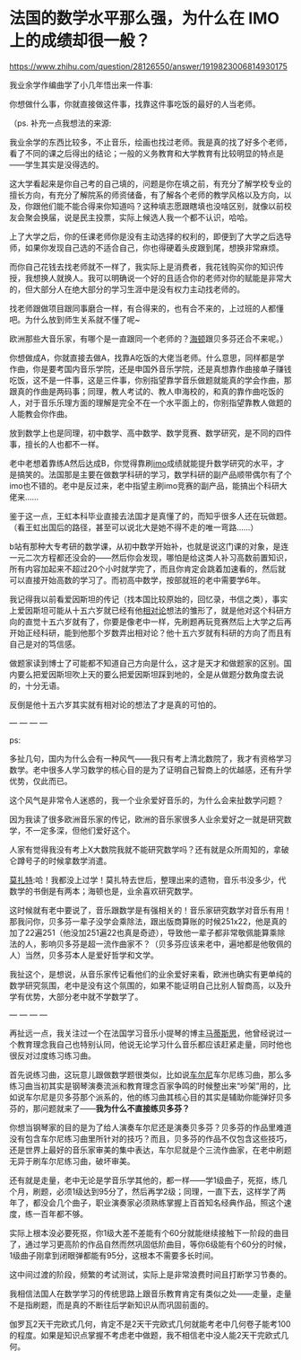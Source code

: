 # 法国的数学水平那么强，为什么在 IMO 上的成绩却很一般？

https://www.zhihu.com/question/28126550/answer/1919823006814930175

我业余学作编曲学了小几年悟出来一件事:

你想做什么事，你就直接做这件事，找靠这件事吃饭的最好的人当老师。

（ps. 补充一点我想法的来源:

我业余学的东西比较多，不止音乐，绘画也找过老师。我是真的找了好多个老师，看了不同的课之后得出的结论；一般的义务教育和大学教育有比较明显的特点是——学生其实是没得选的。

这大学看起来是你自己考的自己填的，问题是你在填之前，有充分了解学校专业的擅长方向，有充分了解院系的师资储备，有了解各个老师的教学风格以及方向，以及，你跟他们能不能合得来你知道吗？这种填志愿跟瞎填也没啥区别，就像以前校友会聚会换届，说是民主投票，实际上候选人我一个都不认识，哈哈。

上了大学之后，你的任课老师你是没有主动选择的权利的，即便到了大学之后选导师，如果你发现自己选的不适合自己，你也得硬着头皮跟到尾，想换非常麻烦。

而你自己花钱去找老师就不一样了，我实际上是消费者，我花钱购买你的知识传授，我想换人就换人。我可以明确说一个好的且适合你的老师对你的赋能是非常大的，但大部分人在绝大部分的学习生涯中是没有权力主动找老师的。

找老师跟做项目跟同事磨合一样，有合得来的，也有合不来的，上过班的人都懂吧。为什么放到师生关系就不懂了呢~

欧洲那些大音乐家，有哪个是一直跟同一个老师的？[海顿](https://zhida.zhihu.com/search?content_id=733321973&content_type=Answer&match_order=1&q=%E6%B5%B7%E9%A1%BF&zhida_source=entity)跟贝多芬还合不来呢。）

你想做成A，你就直接去做A，找靠A吃饭的大佬当老师。什么意思，同样都是学作曲，你是要考国内音乐学院，还是申国外音乐学院，还是真想靠作曲接单子赚钱吃饭，这不是一件事，这是三件事，你别指望靠学音乐做题就能真的学会作曲，那跟真的作曲是两码事；同理，教人考试的、教人申海校的，和真的靠作曲吃饭的人，对于音乐乐理方面的理解是完全不在一个水平面上的，你别指望靠教人做题的人能教会你作曲。

放到数学上也是同理，初中数学、高中数学、数学竞赛、数学研究，是不同的四件事，擅长的人也都不一样。

老中老想着靠练A然后达成B，你觉得靠刷[imo](https://zhida.zhihu.com/search?content_id=733321973&content_type=Answer&match_order=1&q=imo&zhida_source=entity)成绩就能提升数学研究的水平，才是搞笑的。法国那是主要在做数学科研的学习，数学科研的副产品顺带偶尔有了个imo也不错的。老中是反过来，老中指望主刷imo竞赛的副产品，能搞出个科研大佬来……

鉴于这一点，王虹本科毕业直接去法国才是真懂了的，而知乎很多人还在玩做题。（看王虹出国后的路径，甚至可以说北大是她不得不走的唯一弯路……）

b站有那种大专考研的数学课，从初中数学开始补，也就是说这门课的对象，是连一元二次方程都还没会的——然后你会发现，哪怕是给这类人补习高数前置知识，所有内容加起来不超过20个小时就学完了，而且你肯定会跳着加速看的，然后就可以直接开始高数的学习了。而初高中数学，按部就班的老中需要学6年。

我记得我以前看爱因斯坦的传记（找本国比较原始的，回忆录，书信之类），事实上爱因斯坦可能从十五六岁就已经有他[相对论](https://zhida.zhihu.com/search?content_id=733321973&content_type=Answer&match_order=1&q=%E7%9B%B8%E5%AF%B9%E8%AE%BA&zhida_source=entity)想法的雏形了，就是他对这个科研方向的直觉十五六岁就有了，你要是像老中一样，先刷题再玩竞赛然后上大学之后再开始正经科研，能到他那个岁数弄出相对论？他十五六岁就有科研的方向了而且有自己是对的笃信感。

做题家读到博士了可能都不知道自己方向是什么，这才是天才和做题家的区别。国内要么把爱因斯坦吹上天的要么把爱因斯坦踩到地的，全是从做题分数角度去说的，十分无语。

反倒是他十五六岁其实就有相对论的想法了才是真的可怕的。

— — — —

ps:

多扯几句，国内为什么会有一种风气——我只有考上清北数院了，我才有资格学习数学。老中很多人学习数学的核心目的是为了证明自己智商上的优越感，还有升学优势，仅此而已。

这个风气是非常令人迷惑的，我一个业余爱好音乐的，为什么会来扯数学问题？

因为我读了很多欧洲音乐家的传记，欧洲的音乐家很多人业余爱好之一就是研究数学，不一定多深，但他们爱好这个。

人家有觉得我没有考上X大数院我就不能研究数学吗？还有就是众所周知的，拿破仑蹲号子的时候拿数学消遣。

[莫扎特](https://zhida.zhihu.com/search?content_id=733321973&content_type=Answer&match_order=1&q=%E8%8E%AB%E6%89%8E%E7%89%B9&zhida_source=entity):哈！我都没上过学！莫扎特去世后，整理出来的遗物，音乐书没多少，代数学的书倒是有两本；海顿也是，业余喜欢研究数学。

这时候就有老中要说了，音乐跟数学是有强相关的！音乐家研究数学对音乐有用！那我问你，贝多芬一辈子没学会乘除法，跟出版商算账的时候251x22，他是真的加了22遍251（他没加251遍22也真是奇迹），导致他一辈子都非常敬佩能算乘除法的人，影响贝多芬是超一流作曲家不？（贝多芬应该来老中，遍地都是他敬佩的人）当然，贝多芬本人是爱好哲学和文学。

我扯这个，是想说，从音乐家传记看他们的业余爱好来看，欧洲也确实有更单纯的数学研究氛围，老中是没有这个氛围的，如果不能证明自己比别人智商高，以及升学有优势，大部分老中就不学数学了。

— — — —

再扯远一点，我关注过一个在法国学习音乐小提琴的博主[马蒂斯思](https://zhida.zhihu.com/search?content_id=733321973&content_type=Answer&match_order=1&q=%E9%A9%AC%E8%92%82%E6%96%AF%E6%80%9D&zhida_source=entity)，他曾经说过一个教育理念我自己也特别认同，他说无论学习什么音乐都应该赶紧走量，同时他也很反对过度练习练习曲。

首先说练习曲，这玩意儿跟做数学题很类似，比如说[车尔尼](https://zhida.zhihu.com/search?content_id=733321973&content_type=Answer&match_order=1&q=%E8%BD%A6%E5%B0%94%E5%B0%BC&zhida_source=entity)车尔尼练习曲，那么多练习曲当初其实是钢琴演奏流派和教育理念百家争鸣的时候整出来“吵架”用的，比如说车尔尼是贝多芬那个派系的，他的练习曲其核心目的其实是辅助你能弹好贝多芬的，那问题就来了——**我为什么不直接练贝多芬？**

你想当钢琴家的目的是为了给人演奏车尔尼还是演奏贝多芬？贝多芬的作品里难道没有包含车尔尼练习曲里所针对的技巧？而且，贝多芬的作品不仅包含这些技巧，还是世界上最好的音乐家审美的集中表达，车尔尼就是个三流作曲家，在老中刷题无异于刷车尔尼练习曲，破坏审美。

还有就是走量，老中无论是学音乐学其他的，都一样——学1级曲子，死抠，练几个月，刷题，必须1级达到95分了，然后再学2级；同理，一直下去，这样学了两年了，都没会几个曲子，职业演奏家必须熟练掌握上百首知名经典作品，照这个速度，练一百年都不够。

实际上根本没必要死抠，你1级大差不差能有个60分就能继续接触下一阶段的曲目了，通过学习更高阶的作品自然而然巩固低阶曲目，等你6级能有个60分的时候，1级曲子刚拿到闭眼弹都能有95分，这根本不需要多长时间。

这中间过渡的阶段，频繁的考试测试，实际上是非常浪费时间且打断学习节奏的。

我相信法国人在数学学习的传统思路上跟音乐教育肯定有类似之处——走量，走量不是指刷题，而是真的不断往后学新知识从而巩固前面的。

伽罗瓦2天干完欧式几何，肯定不是2天干完欧式几何就能考老中几何卷子能考100的程度。如果是知识点掌握不考虑老中做题，我不相信老中没人能2天干完欧式几何。